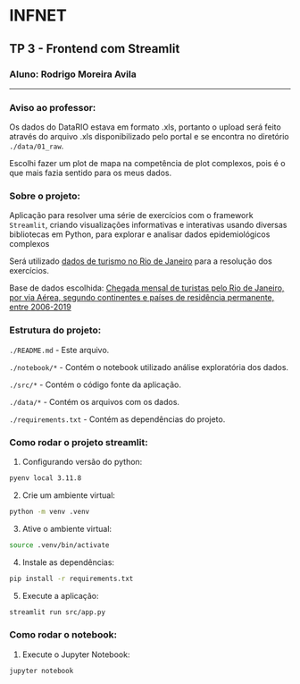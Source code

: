 # INFNET 
## TP 3 - Frontend com Streamlit
### Aluno: Rodrigo Moreira Avila

---

### Aviso ao professor:
Os dados do DataRIO estava em formato .xls, portanto o upload será feito através do arquivo .xls disponibilizado pelo portal e se encontra no diretório ```./data/01_raw```. 

Escolhi fazer um plot de mapa na competência de plot complexos, pois é o que mais fazia sentido para os meus dados. 


### Sobre o projeto:
Aplicação para resolver uma série de exercícios com o framework ```Streamlit```, criando visualizações informativas e interativas usando diversas bibliotecas em Python, para explorar e analisar dados epidemiológicos complexos

Será utilizado [dados de turismo no Rio de Janeiro](https://www.data.rio/search?groupIds=729990e9fbc04c6ebf81715ab438cae8) para a resolução dos exercícios.

Base de dados escolhida: [Chegada mensal de turistas pelo Rio de Janeiro, por via Aérea, segundo continentes e países de residência permanente, entre 2006-2019](https://www.data.rio/documents/a6c6c3ff7d1947a99648494e0745046d/about)


### Estrutura do projeto:
```./README.md``` - Este arquivo.

```./notebook/*``` - Contém o notebook utilizado análise exploratória dos dados.

```./src/*``` - Contém o código fonte da aplicação.

```./data/*``` - Contém os arquivos com os dados.

```./requirements.txt``` - Contém as dependências do projeto.


### Como rodar o projeto streamlit:
1. Configurando versão do python:
```bash
pyenv local 3.11.8
```

2. Crie um ambiente virtual:
```bash
python -m venv .venv
```

3. Ative o ambiente virtual:
```bash
source .venv/bin/activate
```

4. Instale as dependências:
```bash
pip install -r requirements.txt
```

5. Execute a aplicação:
```bash
streamlit run src/app.py
```

### Como rodar o notebook:

1. Execute o Jupyter Notebook:
```bash
jupyter notebook
```

